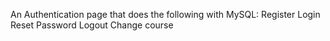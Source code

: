 An Authentication page that does the following with MySQL:
Register
Login
Reset Password
Logout
Change course
